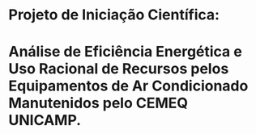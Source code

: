 # Projeto de Iniciação Científica: 
# Análise de Eficiência Energética e Uso Racional de Recursos pelos Equipamentos de Ar Condicionado Manutenidos pelo CEMEQ UNICAMP.
